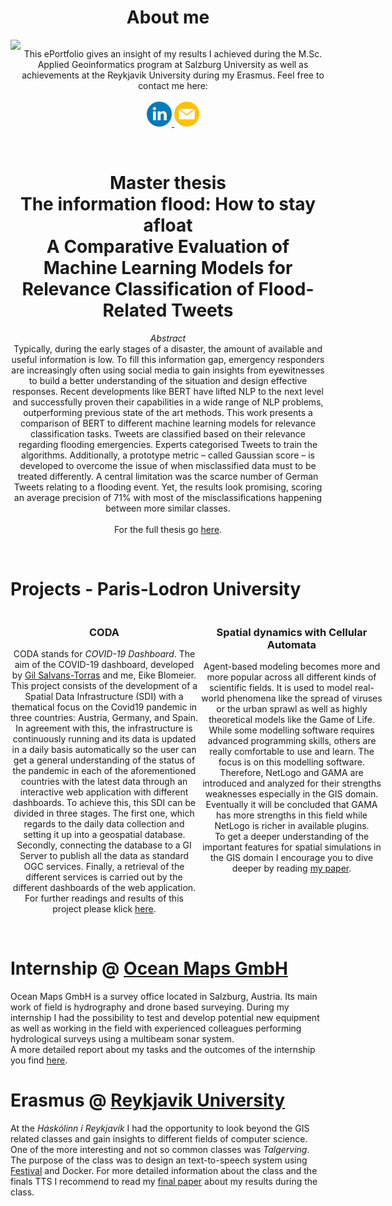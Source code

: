 <html lang="en">
    <style>
        .grid-container2 {
            display: grid;
            grid-template-columns: auto auto;
        }
        .grid-container3 {
            display: grid;
            grid-template-columns: 300px 300px 300px; 
        }
        .grid-item {
            text-align: center;
        }
    </style>
    <body>
        <h1 style="text-align: center;">About me</h1>
        <div class="grid-container2">
            <div class="grid-item">
                <img src="https://github.com/fightingpilot/my.eportfolio.io/blob/main/img/_MG_3513_cut_color.jpg?raw=true" width="80%">
            </div>
            <div class="grid-item">
                <p>This ePortfolio gives an insight of my results I achieved during the M.Sc. Applied Geoinformatics program at Salzburg University as well as achievements at the Reykjavik University during my Erasmus. Feel free to contact me here:
                    <br><br>
                    <a href="https://www.linkedin.com/in/eike-blomeier-224362200/" target="_blank">
                        <img src="https://github.com/fightingpilot/my.eportfolio.io/blob/main/img/linkedin.png?raw=true" width="40" height="40">
                    </a>
                    <a href="mailto:eike.blomeier@live.de" target="_blank">
                        <img src="https://github.com/fightingpilot/my.eportfolio.io/blob/main/img/email_3686989.png?raw=true" width="40" height="40">
                    </a>
                </p>
            </div>
        </div>
        <br>
        <h1 style="text-align: center;">
            <strong>Master thesis</strong><br>The       information flood: How to stay afloat<br>
            A Comparative Evaluation of Machine Learning Models for Relevance Classification of Flood-Related Tweets</h1>
        <p style="text-align: center;">
            <i>Abstract</i><br>
            Typically, during the early stages of a disaster, the amount of available and useful information is low. To fill this information gap, emergency responders are increasingly often using social media to gain insights from eyewitnesses to build a better understanding of the situation and design  effective responses. Recent developments like BERT have lifted NLP to the next level and successfully proven their capabilities in a wide range of NLP problems, outperforming previous state of the art methods. This work presents a comparison of BERT to different machine learning models for relevance classification tasks. Tweets are classified based on their relevance regarding flooding emergencies. Experts categorised Tweets to train the algorithms. Additionally, a prototype metric – called Gaussian score – is developed to overcome the issue of when misclassified data must to be treated differently.  A central limitation was the scarce number of German Tweets relating to a flooding event. Yet, the results look promising, scoring an average precision of 71% with most of the misclassifications happening between more similar classes.<br><br>
            For the full thesis go <a href="https://github.com/fightingpilot/my.eportfolio.io/blob/main/documents/Masterarbeit_EikeBlomeier.pdf">here</a>.
        </p>
        <br>
        <h1>Projects - Paris-Lodron University</h1>
        <div class="grid-container3">
            <div class="grid-item">
                <h3 style="text-align: center;">CODA</h3>
                <p>
                    CODA stands for <i>COVID-19 Dashboard</i>. The aim of the COVID-19 dashboard, developed by
                    <a href="https://www.linkedin.com/in/gil-salvans-torras-b4a231138/" target="_blank">Gil Salvans-Torras</a> and me, Eike Blomeier. This project consists of the development of a Spatial Data Infrastructure (SDI) with a thematical focus on the Covid19 pandemic in three countries: Austria, Germany, and Spain. In agreement with this, the infrastructure is continuously running and its data is updated in a daily basis automatically so the user can get a general understanding of the status of the pandemic in each of the aforementioned countries with the latest data through an interactive web application with different dashboards. To achieve this, this SDI can be divided in three stages. The first one, which regards to the daily data collection and setting it up into a geospatial database. Secondly, connecting the database to a GI Server to publish all the data as standard OGC services. Finally, a retrieval of the different services is carried out by the different dashboards of the web application.<br>
                    For further readings and results of this project please klick <a href="https://github.com/fightingpilot/my.eportfolio.io/blob/main/documents/Blomeier_Salvans_CODA_FinalDocumentation.pdf" target="_blank">here</a>.
                </p>
            </div>
            <div class="grid-item">
            <h3 style="text-align: center;">Spatial dynamics with Cellular Automata</h3>
                <p>
                    Agent-based modeling becomes more and more popular across all different kinds of scientific fields. It is used to model real-world phenomena like the spread of viruses or the urban sprawl as well as highly theoretical models like the Game of Life. While some modelling software requires advanced programming skills, others are really comfortable to use and learn. The focus is on this modelling software. Therefore, NetLogo and GAMA are introduced and analyzed for their strengths weaknesses especially in the GIS domain. Eventually it will be concluded that GAMA has more strengths in this field while NetLogo is richer in available plugins.<br>
                    To get a deeper understanding of the important features for spatial simulations in the GIS domain I encourage you to dive deeper by reading <a href="https://github.com/fightingpilot/my.eportfolio.io/blob/main/documents/Blomeier_Spatial_Dynamics.pdf" target="_blank">my paper</a>.
                </p>
            </div>
        </div>
        <br>
        <h1>Internship @ <a href="https://www.ocean-maps.com/">Ocean Maps GmbH</a></h1>
        <p>
            Ocean Maps GmbH is a survey office located in Salzburg, Austria. Its main work of field is hydrography and drone based surveying. During my internship I had the possibility to test and develop potential new equipment as well as working in the field with experienced colleagues performing hydrological surveys using a multibeam sonar system.<br>
            A more detailed report about my tasks and the outcomes of the internship you find <a href="https://github.com/fightingpilot/my.eportfolio.io/blob/main/documents/Internship_report.pdf" target="_blank">here</a>.
        </p>
        <h1>Erasmus @ <a href="https://en.ru.is/" target="_blank">Reykjavik University</a></h1>
        <p>
            At the <i>Háskólinn í Reykjavík</i> I had the opportunity to look beyond the GIS related classes and gain insights to different fields of computer science. One of the more interesting and not so common classes was <i>Talgerving</i>. The purpose of the class was to design an text-to-speech system using <a href="https://www.cstr.ed.ac.uk/projects/festival/" target="_blank">Festival</a> and Docker. For more detailed information about the class and the finals TTS I recommend to read my <a href="https://github.com/fightingpilot/my.eportfolio.io/blob/main/documents/Final_Blomeier.pdf" target="_blank">final paper</a> about my results during the class.
        </p>
    </body>
</html>